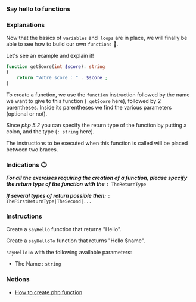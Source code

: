 ### Say hello to functions

### Explanations

Now that the basics of `variables` and` loops` are in place, we will finally be able to see how to build our own `functions` 👀.

Let's see an example and explain it!

```php
function getScore(int $score): string
{
    return "Votre score : " . $score ;
}
```

To create a function, we use the `function` instruction followed by the name we want to give to this function (` getScore` here), followed by 2 parentheses. Inside its parentheses we find the various parameters (optional or not).

Since _php 5.2_ you can specify the return type of the function by putting a colon, and the type (`: string` here).

The instructions to be executed when this function is called will be placed between two braces.

### Indications 😉

**_For all the exercises requiring the creation of a function, please specify the return type of the function with the_**
`: TheReturnType`

**_If several types of return possible then:_** `: TheFirstReturnType|TheSecond|...`

### Instructions

Create a `sayHello` function that returns "Hello".

Create a `sayHelloTo` function that returns "Hello $name".

`sayHelloTo` with the following available parameters:

- The Name : `string`

### Notions

- [How to create php function](https://www.w3schools.com/php/php_functions.asp)
